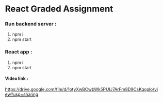 # React Graded Assignment

### Run backend server :
1) npm i
2) npm start


### React app :
1) npm i
2) npm start


#### Video link :
https://drive.google.com/file/d/1otyXwBCwbWk5PUIJ7ArFm8D9CsKqoplo/view?usp=sharing
